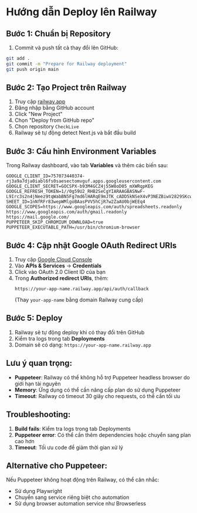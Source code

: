 # Hướng dẫn Deploy lên Railway

## Bước 1: Chuẩn bị Repository

1. Commit và push tất cả thay đổi lên GitHub:
```bash
git add .
git commit -m "Prepare for Railway deployment"
git push origin main
```

## Bước 2: Tạo Project trên Railway

1. Truy cập [railway.app](https://railway.app)
2. Đăng nhập bằng GitHub account
3. Click "New Project"
4. Chọn "Deploy from GitHub repo"
5. Chọn repository `CheckLive`
6. Railway sẽ tự động detect Next.js và bắt đầu build

## Bước 3: Cấu hình Environment Variables

Trong Railway dashboard, vào tab **Variables** và thêm các biến sau:

```
GOOGLE_CLIENT_ID=757073440374-rj3a9a7dja0iabl6fs0saesectomvguf.apps.googleusercontent.com
GOOGLE_CLIENT_SECRET=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
GOOGLE_REFRESH_TOKEN=1//0g59U2_RHB2SeCgYIARAAGBASNwF-L9Irc3s2n4jNeez9tqWabBN5Fg7md6lHARqE9mJTK_cADD5kNSeX4vP3NEZBiwV2829SKcw
SHEET_ID=1nNfRFr83wepWMlgoBAasPVV5hCjR7w2ZaAU0bjWEEq4
GOOGLE_SCOPES=https://www.googleapis.com/auth/spreadsheets.readonly https://www.googleapis.com/auth/gmail.readonly https://mail.google.com/
PUPPETEER_SKIP_CHROMIUM_DOWNLOAD=true
PUPPETEER_EXECUTABLE_PATH=/usr/bin/chromium-browser
```

## Bước 4: Cập nhật Google OAuth Redirect URIs

1. Truy cập [Google Cloud Console](https://console.cloud.google.com)
2. Vào **APIs & Services** → **Credentials**
3. Click vào OAuth 2.0 Client ID của bạn
4. Trong **Authorized redirect URIs**, thêm:
   ```
   https://your-app-name.railway.app/api/auth/callback
   ```
   (Thay `your-app-name` bằng domain Railway cung cấp)

## Bước 5: Deploy

1. Railway sẽ tự động deploy khi có thay đổi trên GitHub
2. Kiểm tra logs trong tab **Deployments**
3. Domain sẽ có dạng: `https://your-app-name.railway.app`

## Lưu ý quan trọng:

- **Puppeteer**: Railway có thể không hỗ trợ Puppeteer headless browser do giới hạn tài nguyên
- **Memory**: Ứng dụng có thể cần nâng cấp plan do sử dụng Puppeteer
- **Timeout**: Railway có timeout 30 giây cho requests, có thể cần tối ưu

## Troubleshooting:

1. **Build fails**: Kiểm tra logs trong tab Deployments
2. **Puppeteer error**: Có thể cần thêm dependencies hoặc chuyển sang plan cao hơn
3. **Timeout**: Tối ưu code để giảm thời gian xử lý

## Alternative cho Puppeteer:

Nếu Puppeteer không hoạt động trên Railway, có thể cân nhắc:
- Sử dụng Playwright
- Chuyển sang service riêng biệt cho automation
- Sử dụng browser automation service như Browserless 